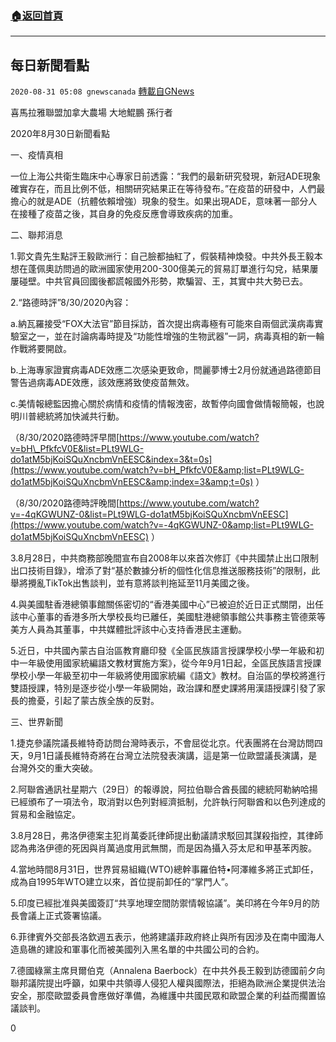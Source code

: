 ###  [:house:返回首頁](https://github.com/ourhimalayas/txt)
---

## 每日新聞看點
`2020-08-31 05:08 gnewscanada` [轉載自GNews](https://gnews.org/zh-hant/326319/)

喜馬拉雅聯盟加拿大農場 大地鯤鵬 孫行者

2020年8月30日新聞看點

一、疫情真相

一位上海公共衛生臨床中心專家日前透露：“我們的最新研究發現，新冠ADE現象確實存在，而且比例不低，相關研究結果正在等待發布。”在疫苗的研發中，人們最擔心的就是ADE（抗體依賴增強）現象的發生。如果出現ADE，意味著一部分人在接種了疫苗之後，其自身的免疫反應會導致疾病的加重。

二、聯邦消息

1.郭文貴先生點評王毅歐洲行：自己臉都抽紅了，假裝精神煥發。中共外長王毅本想在蓬佩奧訪問過的歐洲國家使用200-300億美元的貿易訂單進行勾兌，結果屢屢碰壁。中共官員回國後都謊報國外形勢，欺騙習、王，其實中共大勢已去。

2.“路德時評”8/30/2020內容：

a.納瓦羅接受“FOX大法官”節目採訪，首次提出病毒極有可能來自兩個武漢病毒實驗室之一，並在討論病毒時提及“功能性增強的生物武器”一詞，病毒真相的新一輪作戰將要開啟。

b.上海專家證實病毒ADE效應二次感染更致命，閆麗夢博士2月份就通過路德節目警告過病毒ADE效應，該效應將致使疫苗無效。

c.美情報總監因擔心關於病情和疫情的情報洩密，故暫停向國會做情報簡報，也說明川普總統將加快滅共行動。

（8/30/2020路德時評早間[https://www.youtube.com/watch?v=bH\_PfkfcV0E&list=PLt9WLG-do1atM5bjKoiSQuXncbmVnEESC&index=3&t=0s](https://www.youtube.com/watch?v=bH_PfkfcV0E&amp;list=PLt9WLG-do1atM5bjKoiSQuXncbmVnEESC&amp;index=3&amp;t=0s) ）

（8/30/2020路德時評晚間[https://www.youtube.com/watch?v=-4qKGWUNZ-0&list=PLt9WLG-do1atM5bjKoiSQuXncbmVnEESC](https://www.youtube.com/watch?v=-4qKGWUNZ-0&amp;list=PLt9WLG-do1atM5bjKoiSQuXncbmVnEESC) ）

3.8月28日，中共商務部晚間宣布自2008年以來首次修訂《中共國禁止出口限制出口技術目錄》，增添了對“基於數據分析的個性化信息推送服務技術”的限制，此舉將攪亂TikTok出售談判，並有意將談判拖延至11月美國之後。

4.與美國駐香港總領事館關係密切的“香港美國中心”已被迫於近日正式關閉，出任該中心董事的香港多所大學校長均已離任，美國駐港總領事館公共事務主管德萊等美方人員為其董事，中共媒體批評該中心支持香港民主運動。

5.近日，中共國內蒙古自治區教育廳印發《全區民族語言授課學校小學一年級和初中一年級使用國家統編語文教材實施方案》，從今年9月1日起，全區民族語言授課學校小學一年級至初中一年級將使用國家統編《語文》教材。自治區的學校將進行雙語授課，特別是逐步從小學一年級開始，政治課和歷史課將用漢語授課引發了家長的擔憂，引起了蒙古族全族的反對。

三、世界新聞

1.捷克參議院議長維特奇訪問台灣時表示，不會屈從北京。代表團將在台灣訪問四天，9月1日議長維特奇將在台灣立法院發表演講，這是第一位歐盟議長演講，是台灣外交的重大突破。

2.阿聯酋通訊社星期六（29日）的報導說，阿拉伯聯合酋長國的總統阿勒納哈揚已經頒布了一項法令，取消對以色列對經濟抵制，允許執行阿聯酋和以色列達成的貿易和金融協定。

3.8月28日，弗洛伊德案主犯肖萬委託律師提出動議請求駁回其謀殺指控，其律師認為弗洛伊德的死因與肖萬過度用武無關，而是因為攝入芬太尼和甲基苯丙胺。

4.當地時間8月31日，世界貿易組織(WTO)總幹事羅伯特•阿澤維多將正式卸任，成為自1995年WTO建立以來，首位提前卸任的“掌門人”。

5.印度已經批准與美國簽訂“共享地理空間防禦情報協議”。美印將在今年9月的防長會議上正式簽署協議。

6.菲律賓外交部長洛欽週五表示，他將建議菲政府終止與所有因涉及在南中國海人造島礁的建設和軍事化而被美國列入黑名單的中共國公司的合約。

7.德國綠黨主席貝爾伯克（Annalena Baerbock）在中共外長王毅到訪德國前夕向聯邦議院提出呼籲，如果中共領導人侵犯人權與國際法，拒絕為歐洲企業提供法治安全，那麼歐盟委員會應做好準備，為維護中共國民眾和歐盟企業的利益而擱置協議談判。

0
